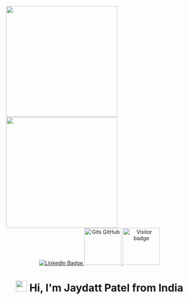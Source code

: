 <div id="header">
  <a href="https://www.linkedin.com/in/jaydattpatel/">
  <img src="https://media.giphy.com/media/v1.Y2lkPTc5MGI3NjExcTFjZGozcTIzOWVhOW1zZ2NnNmt5azZicm9vOGJ6Y3V1Zmdvc2c4dSZlcD12MV9pbnRlcm5hbF9naWZfYnlfaWQmY3Q9Zw/wLNuW1tCKRiPmDV5Y4/giphy.gif" width="300"/>
<img align="center" src="https://github-readme-stats.vercel.app/api/top-langs/?username=jaydattpatel&amp;layout=compact&amp;theme=monokai&amp;count_private=true" width="300">
  </div>
<div id="badges" align="center">
  <a href="https://www.linkedin.com/in/jaydattpatel/">
    <img src="https://img.shields.io/badge/LinkedIn-blue?style=for-the-badge&logo=linkedin&logoColor=white" alt="LinkedIn Badge"/>
  </a>
  <a href="https://gist.github.com/jaydattpatel">
    <img src="https://github.com/jaydattpatel/jaydattpatel/assets/124486498/33b65b12-f794-4eb1-a939-a5d8f02f91d7/gist.png" width="100" alt="Gits GitHub"/>
  </a>
  <img src="https://visitor-badge.laobi.icu/badge?page_id=jaydattpatel.jaydattpatel" alt="Visitor badge" width="100"/>
</div>

<h1 align="center">
  <img src="https://media.giphy.com/media/hvRJCLFzcasrR4ia7z/giphy.gif" width="30px"/>
  Hi, I'm Jaydatt Patel from India
</h1>



<!--
**jaydattpatel/jaydattpatel** is a ✨ _special_ ✨ repository because its `README.md` (this file) appears on your GitHub profile.

Here are some ideas to get you started:

- 🔭 I’m currently working on ...
- 🌱 I’m currently learning ...
- 👯 I’m looking to collaborate on ...
- 🤔 I’m looking for help with ...
- 💬 Ask me about ...
- 📫 How to reach me: ...
- 😄 Pronouns: ...
- ⚡ Fun fact: ...
-->

